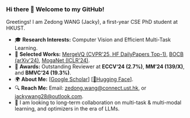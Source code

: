 ### Hi there 👋 Welcome to my GitHub!

Greetings! I am Zedong WANG (Jacky), a first-year CSE PhD student at HKUST. 
- 🎓 **Research Interests:** Computer Vision and Efficient Multi-Task Learning.
- 📑 **Selected Works:** [MergeVQ (CVPR'25, HF DailyPapers Top-1)](https://huggingface.co/papers/2504.00999), [BOCB (arXiv'24)](https://huggingface.co/papers/2410.06373), [MogaNet (ICLR'24)](https://arxiv.org/abs/2211.03295).
- 🏅 **Awards:** Outstanding Reviewer at **ECCV‘24 (2.7%)**, **MM’24 (139/X)**, and **BMVC‘24 (19.3%)**.
- 🌍 **About Me:** [[Google Scholar](https://scholar.google.com/citations?hl=en&user=CEJ4pugAAAAJ)] [[🤗Hugging Face](https://huggingface.co/ZedongWangAI)].
- 🔍 **Reach Me:** Email: zedong.wang@connect.ust.hk, or jackywang28@outlook.com.
- 🤝 I am looking to long-term collaboration on multi-task & multi-modal learning, and optimizers in the era of LLMs.
<div align="center">
